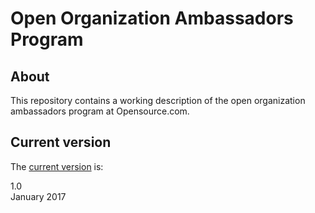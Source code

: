 # Open Organization Ambassadors Program

## About

This repository contains a working description of the open organization ambassadors program at Opensource.com.

## Current version

The [current version](https://opensource.com/open-organization/resources/ambassadors-program) is:

1.0  
January 2017


